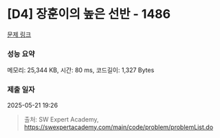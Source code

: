 # [D4] 장훈이의 높은 선반 - 1486 

[문제 링크](https://swexpertacademy.com/main/code/problem/problemDetail.do?contestProbId=AV2b7Yf6ABcBBASw) 

### 성능 요약

메모리: 25,344 KB, 시간: 80 ms, 코드길이: 1,327 Bytes

### 제출 일자

2025-05-21 19:26



> 출처: SW Expert Academy, https://swexpertacademy.com/main/code/problem/problemList.do